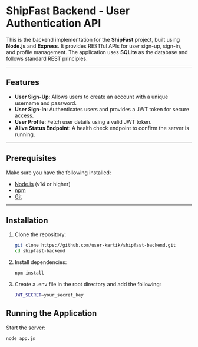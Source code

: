 # ShipFast Backend - User Authentication API

This is the backend implementation for the **ShipFast** project, built using **Node.js** and **Express**. It provides RESTful APIs for user sign-up, sign-in, and profile management. The application uses **SQLite** as the database and follows standard REST principles.

---

## Features
- **User Sign-Up**: Allows users to create an account with a unique username and password.
- **User Sign-In**: Authenticates users and provides a JWT token for secure access.
- **User Profile**: Fetch user details using a valid JWT token.
- **Alive Status Endpoint**: A health check endpoint to confirm the server is running.

---

## Prerequisites
Make sure you have the following installed:
- [Node.js](https://nodejs.org/) (v14 or higher)
- [npm](https://www.npmjs.com/)
- [Git](https://git-scm.com/)

---

## Installation

1. Clone the repository:
   ```bash
   git clone https://github.com/user-kartik/shipfast-backend.git
   cd shipfast-backend
2. Install dependencies:
   ```bash
   npm install
3. Create a .env file in the root directory and add the following:
   ```bash
   JWT_SECRET=your_secret_key

## Running the Application
Start the server:
```bash
node app.js
